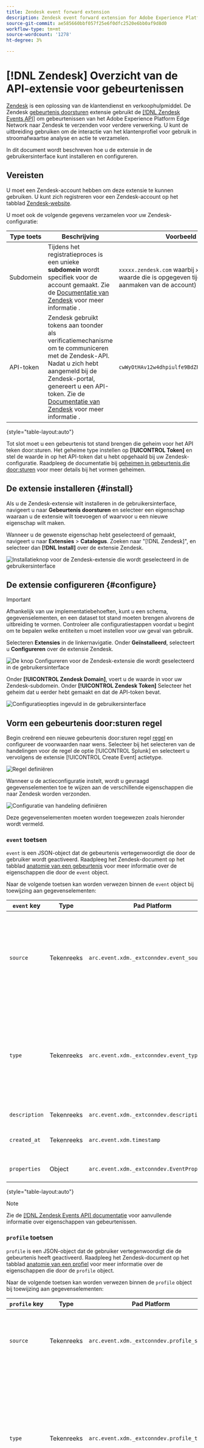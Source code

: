 ```yaml
---
title: Zendesk event forward extension
description: Zendesk event forward extension for Adobe Experience Platform.
source-git-commit: ae585660bbf057f25e6f0dfc2520e6bb0af9d8d0
workflow-type: tm+mt
source-wordcount: '1278'
ht-degree: 3%

---
```


# [!DNL Zendesk] Overzicht van de API-extensie voor gebeurtenissen

[Zendesk](https://www.zendesk.com) is een oplossing van de klantendienst en verkoophulpmiddel. De Zendesk [gebeurtenis doorsturen](../../../ui/event-forwarding/overview.md) extensie gebruikt de [[!DNL Zendesk Events API]](https://developer.zendesk.com/api-reference/custom-data/events-api/events-api/) om gebeurtenissen van het Adobe Experience Platform Edge Network naar Zendesk te verzenden voor verdere verwerking. U kunt de uitbreiding gebruiken om de interactie van het klantenprofiel voor gebruik in stroomafwaartse analyse en actie te verzamelen.

In dit document wordt beschreven hoe u de extensie in de gebruikersinterface kunt installeren en configureren.

## Vereisten

U moet een Zendesk-account hebben om deze extensie te kunnen gebruiken. U kunt zich registreren voor een Zendesk-account op het tabblad [Zendesk-website](https://www.zendesk.com/register/).

U moet ook de volgende gegevens verzamelen voor uw Zendesk-configuratie:

| Type toets | Beschrijving | Voorbeeld |
| --- | --- | --- |
| Subdomein | Tijdens het registratieproces is een unieke **subdomein** wordt specifiek voor de account gemaakt. Zie de [Documentatie van Zendesk](https://developer.zendesk.com/documentation/ticketing/working-with-oauth/creating-and-using-oauth-tokens-with-the-api/) voor meer informatie . | `xxxxx.zendesk.com` waarbij `xxxxx` is de waarde die is opgegeven tijdens het aanmaken van de account) |
| API-token | Zendesk gebruikt tokens aan toonder als verificatiemechanisme om te communiceren met de Zendesk-API. Nadat u zich hebt aangemeld bij de Zendesk-portal, genereert u een API-token. Zie de [Documentatie van Zendesk](https://support.zendesk.com/hc/en-us/articles/4408889192858-Generating-a-new-API-token) voor meer informatie . | `cwWyOtHAv12w4dhpiulfe9BdZFTz3OKaTSzn2QvV` |

{style=&quot;table-layout:auto&quot;}

Tot slot moet u een gebeurtenis tot stand brengen die geheim voor het API teken door:sturen. Het geheime type instellen op **[!UICONTROL Token]** en stel de waarde in op het API-token dat u hebt opgehaald bij uw Zendesk-configuratie. Raadpleeg de documentatie bij [geheimen in gebeurtenis die door:sturen](../../../ui/event-forwarding/secrets.md) voor meer details bij het vormen geheimen.

## De extensie installeren {#install}

Als u de Zendesk-extensie wilt installeren in de gebruikersinterface, navigeert u naar **Gebeurtenis doorsturen** en selecteer een eigenschap waaraan u de extensie wilt toevoegen of waarvoor u een nieuwe eigenschap wilt maken.

Wanneer u de gewenste eigenschap hebt geselecteerd of gemaakt, navigeert u naar **Extensies** > **Catalogus**. Zoeken naar &quot;[!DNL Zendesk]&quot;, en selecteer dan **[!DNL Install]** over de extensie Zendesk.

![Installatieknop voor de Zendesk-extensie die wordt geselecteerd in de gebruikersinterface](../../../images/extensions/zendesk/install.png)

## De extensie configureren {#configure}

>[!IMPORTANT]
>
>Afhankelijk van uw implementatiebehoeften, kunt u een schema, gegevenselementen, en een dataset tot stand moeten brengen alvorens de uitbreiding te vormen. Controleer alle configuratiestappen voordat u begint om te bepalen welke entiteiten u moet instellen voor uw geval van gebruik.

Selecteren **Extensies** in de linkernavigatie. Onder **Geïnstalleerd**, selecteert u **Configureren** over de extensie Zendesk.

![De knop Configureren voor de Zendesk-extensie die wordt geselecteerd in de gebruikersinterface](../../../images/extensions/zendesk/configure.png)

Onder **[!UICONTROL Zendesk Domain]**, voert u de waarde in voor uw Zendesk-subdomein. Onder **[!UICONTROL Zendesk Token]** Selecteer het geheim dat u eerder hebt gemaakt en dat de API-token bevat.

![Configuratieopties ingevuld in de gebruikersinterface](../../../images/extensions/zendesk/input.png)

## Vorm een gebeurtenis door:sturen regel

Begin creërend een nieuwe gebeurtenis door:sturen regel [regel](../../../ui/managing-resources/rules.md) en configureer de voorwaarden naar wens. Selecteer bij het selecteren van de handelingen voor de regel de optie [!UICONTROL Splunk] en selecteert u vervolgens de extensie [!UICONTROL Create Event] actietype.

![Regel definiëren](../../../images/extensions/zendesk/rule.png)

Wanneer u de actieconfiguratie instelt, wordt u gevraagd gegevenselementen toe te wijzen aan de verschillende eigenschappen die naar Zendesk worden verzonden.

![Configuratie van handeling definiëren](../../../images/extensions/zendesk/action-configurations.png)

Deze gegevenselementen moeten worden toegewezen zoals hieronder wordt vermeld.

### `event` toetsen

`event` is een JSON-object dat de gebeurtenis vertegenwoordigt die door de gebruiker wordt geactiveerd. Raadpleeg het Zendesk-document op het tabblad [anatomie van een gebeurtenis](https://developer.zendesk.com/documentation/custom-data/events/anatomy-of-an-event/) voor meer informatie over de eigenschappen die door de `event` object.

Naar de volgende toetsen kan worden verwezen binnen de `event` object bij toewijzing aan gegevenselementen:

| `event` key | Type | Pad Platform | Beschrijving | Verplicht | Limieten |
| --- | --- | --- | --- | --- | --- |
| `source` | Tekenreeks | `arc.event.xdm._extconndev.event_source` | De toepassing die de gebeurtenis heeft verzonden. | Ja | Niet gebruiken `Zendesk` als een waarde omdat het een beschermde bronnaam voor standaardgebeurtenissen van Zendesk is. Pogingen om het te gebruiken zullen in een fout resulteren.<br>De waarde mag niet langer zijn dan 40 tekens. |
| `type` | Tekenreeks | `arc.event.xdm._extconndev.event_type` | Een naam voor het gebeurtenistype. Met dit veld kunt u verschillende soorten gebeurtenissen voor een bepaalde bron aangeven. U kunt bijvoorbeeld een set gebeurtenissen maken voor gebruikersaanmeldingen en een andere set voor winkelwagentjes. | Ja | De waarde mag niet langer zijn dan 40 tekens. |
| `description` | Tekenreeks | `arc.event.xdm._extconndev.description` | Een beschrijving van de gebeurtenis. | Nee | (N.v.t.) |
| `created_at` | Tekenreeks | `arc.event.xdm.timestamp` | Een ISO-8601-tijdstempel die de tijd weergeeft waarop de gebeurtenis is gemaakt. | Nee | (N.v.t.) |
| `properties` | Object | `arc.event.xdm._extconndev.EventProperties` | Een aangepast JSON-object met informatie over de gebeurtenis. | Ja | (N.v.t.) |

{style=&quot;table-layout:auto&quot;}

>[!NOTE]
>
>Zie de [[!DNL Zendesk Events API] documentatie](https://developer.zendesk.com/api-reference/custom-data/events-api/events-api/) voor aanvullende informatie over eigenschappen van gebeurtenissen.

### `profile` toetsen

`profile` is een JSON-object dat de gebruiker vertegenwoordigt die de gebeurtenis heeft geactiveerd. Raadpleeg het Zendesk-document op het tabblad [anatomie van een profiel](https://developer.zendesk.com/documentation/custom-data/profiles/anatomy-of-a-profile/) voor meer informatie over de eigenschappen die door de `profile` object.

Naar de volgende toetsen kan worden verwezen binnen de `profile` object bij toewijzing aan gegevenselementen:

| `profile` key | Type | Pad Platform | Beschrijving | Verplicht | Limieten |
| --- | --- | --- | --- | --- | --- |
| `source` | Tekenreeks | `arc.event.xdm._extconndev.profile_source` | Het product dat of de service die aan het profiel is gekoppeld, zoals `Support`, `CompanyName`, of `Chat`. | Ja | (N.v.t.) |
| `type` | Tekenreeks | `arc.event.xdm._extconndev.profile_type` | Een naam voor het profieltype. U kunt dit veld gebruiken om verschillende soorten profielen voor een bepaalde bron te maken. U kunt bijvoorbeeld een set bedrijfsprofielen maken voor klanten en een andere voor werknemers. | Ja | De lengte van het profieltype mag niet langer zijn dan 40 tekens. |
| `name` | Tekenreeks | `arc.event.xdm._extconndev.name` | De naam van de persoon uit het profiel | Nee | (N.v.t.) |
| `user_id` | Tekenreeks | `arc.event.xdm._extconndev.user_id` | De gebruikersnaam van de persoon in Zendesk. | Nee | (N.v.t.) |
| `identifiers` | Array | `arc.event.xdm._extconndev.identifiers` | Een array met ten minste één id. Elke id bestaat uit een type en een waarde. | Ja | Zie de [Documentatie van Zendesk](https://developer.zendesk.com/api-reference/custom-data/profiles_api/profiles_api/#identifiers-array) voor meer informatie over de `identifiers` array. Alle velden en waarden moeten uniek zijn. |
| `attributes` | Object | `arc.event.xdm._extconndev.attrbutes` | Een object dat door de gebruiker gedefinieerde eigenschappen over de persoon bevat. | Nee | Zie de [Documentatie van Zendesk](https://developer.zendesk.com/documentation/custom-data/profiles/anatomy-of-a-profile/#attributes) voor meer informatie over profielkenmerken. |

{style=&quot;table-layout:auto&quot;}

## Gegevens valideren in Zendesk {#validate}

Als de gebeurtenisverzameling en Adobe Experience Platform-integratie succesvol zijn, worden de gebeurtenissen in de Zendesk-console weergegeven zoals hieronder wordt weergegeven. Dit wijst op een succesvolle integratie.

Profielen:

![Pagina Profielen van Zendesk](../../../images/extensions/zendesk/zendesk-profiles.png)

Gebeurtenissen:

![Pagina Zendesk Events](../../../images/extensions/zendesk/zendesk-events.png)

## Aanvraaglimieten {#limits}

Op basis van het accounttype [!DNL Events API] U kunt het volgende aantal aanvragen per minuut afhandelen:

| [!DNL Account Type] | Verzoeken per minuut |
| --- | --- |
| [!DNL Team] | 250 |
| [!DNL Growth] | 250 |
| [!DNL Professional] | 500 |
| [!DNL Enterprise] | 750 |
| [!DNL Enterprise Plus] | 1000 |

{style=&quot;table-layout:auto&quot;}

Zie de [Documentatie van Zendesk](https://developer.zendesk.com/api-reference/ticketing/account-configuration/usage_limits/#:~:text=API%20requests%20made%20by%20Zendesk%20apps%20are%20subject,sources%20for%20the%20account%2C%20including%20internal%20product%20requests.) voor meer informatie over deze limieten .

## Fouten en problemen oplossen {#errors-and-troubleshooting}

Tijdens het gebruik of het configureren van de extensie kunnen de onderstaande fouten worden geretourneerd door de Zendesk Events API:

| Foutcode | Beschrijving | Resolutie | Voorbeeld |
|---|---|---|---|
| 400 | **Ongeldige profiellengte:** Deze fout treedt op wanneer de lengte van een profielkenmerk meer dan 40 tekens bevat. | Beperk de lengte van de profielkenmerkgegevens tot maximaal 40 tekens. | `{"error": [{"code":"InvalidProfileTypeLength","title": "Profile type length > 40 chars"}]}` |
| 401 | **Route niet gevonden:** Deze fout treedt op wanneer een ongeldig domein is opgegeven. | Controleer of een geldig domein in de volgende indeling wordt opgegeven: `{subdomain}.zendesk.com` | `{"error": [{"description": "No route found for host {subdomain}.zendesk.com","title": "RouteNotFound"}]}` |
| 401 | **Ongeldige of ontbrekende verificatie:** Deze fout treedt op wanneer de toegang tot het token ongeldig is, ontbreekt of verlopen is. | Controleer of het toegangstoken geldig is en niet verlopen is. | `{"error": [{"code":"MissingOrInvalidAuthentication","title": "Invalid or Missing Authentication"}]}` |
| 403 | **Onvoldoende machtigingen:** Deze fout treedt op wanneer er onvoldoende rechten zijn om toegang te krijgen tot de bron. | Controleer of de vereiste machtigingen zijn opgegeven. | `{"error": [{"code":"PermissionDenied","title": "Insufficient permisssions to perform operation"}]}` |
| 429 | **Te veel verzoeken:** Deze fout treedt op wanneer de recordlimiet voor eindpuntobjecten is overschreden. | Zie de sectie hierboven op [aanvraaglimieten](#limits) voor nadere bijzonderheden over de drempelwaarden per grenswaarde. | `{"error": [{"code":"TooManyRequests","title": "Too Many Requests"}]}` |

{style=&quot;table-layout:auto&quot;}

## Volgende stappen

In dit document wordt beschreven hoe u de Zendesk-gebeurtenis kunt installeren en configureren voor het doorsturen van de extensie in de gebruikersinterface. Raadpleeg de officiële documentatie voor meer informatie over het verzamelen van gebeurtenisgegevens in Zendesk:

* [Aan de slag met gebeurtenissen](https://developer.zendesk.com/documentation/custom-data/events/getting-started-with-events/)
* [Zendesk Events API](https://developer.zendesk.com/api-reference/custom-data/events-api/events-api/)
* [Informatie over de API voor gebeurtenissen](https://developer.zendesk.com/documentation/custom-data/events/about-the-events-api/)
* [Anatomie van een gebeurtenis](https://developer.zendesk.com/documentation/custom-data/events/anatomy-of-an-event/)
* [Zendesk Profiles-API](https://developer.zendesk.com/api-reference/custom-data/events-api/events-api/#profile-object)
* [De API voor profielen](https://developer.zendesk.com/documentation/custom-data/profiles/about-the-profiles-api/)
* [Anatomie van een profiel](https://developer.zendesk.com/documentation/custom-data/profiles/anatomy-of-a-profile/)
